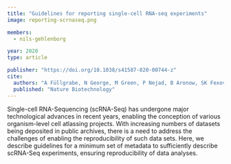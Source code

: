 ```yaml
---
title: "Guidelines for reporting single-cell RNA-seq experiments"
image: reporting-scrnaseq.png

members:
  - nils-gehlenborg

year: 2020
type: article

publisher: "https://doi.org/10.1038/s41587-020-00744-z"
cite:
  authors: "A Füllgrabe, N George, M Green, P Nejad, B Aronow, SK Fexova, C Fischer, MA Freeberg, L Huerta, N Morrison, RH Scheuermann, D Taylor, N Vasilevsky, L Clarke, N Gehlenborg, J Kent, J Marioni, S Teichmann, A Brazma, I Papatheodorou"
  published: "Nature Biotechnology"
---
```

Single-cell RNA-Sequencing (scRNA-Seq) has undergone major technological advances in recent years, enabling the conception of various organism-level cell atlassing projects. With increasing numbers of datasets being deposited in public archives, there is a need to address the challenges of enabling the reproducibility of such data sets. Here, we describe guidelines for a minimum set of metadata to sufficiently describe scRNA-Seq experiments, ensuring reproducibility of data analyses.
